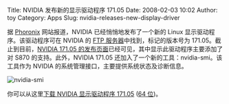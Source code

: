 Title: NVIDIA 发布新的显示驱动程序 171.05
Date: 2008-02-03 10:02
Author: toy
Category: Apps
Slug: nvidia-releases-new-display-driver

据 [Phoronix](http://www.phoronix.com/scan.php?page=article&item=987#=1)
网站报道，NVIDIA 已经悄悄地发布了一个新的 Linux
显示驱动程序。该驱动程序可在 NVIDIA 的 [FTP
服务器](ftp://download.nvidia.com/XFree86/Linux-x86/171.05/)中找到，标记的版本号为
171.05。截止到目前，[NVIDIA 171.05
的发布页面](http://www.nvidia.com/object/linux_display_ia32_171.05.html)已经可见，其中显示此驱动程序主要添加了对
S870 的支持。此外，NVIDIA 171.05
还加入了一个新的工具：nvidia-smi。该工具作为 NVIDIA
的系统管理接口，主要提供系统状态及诊断信息。

![nvidia-smi](http://i.linuxtoy.org/i/2008/02/nvidia-smi.png)

你可以从这里[下载 NVIDIA 显示驱动程序
171.05](http://us.download.nvidia.com/XFree86/Linux-x86/171.05/NVIDIA-Linux-x86-171.05-pkg1.run)
([64
位](http://us.download.nvidia.com/XFree86/Linux-x86_64/171.05/NVIDIA-Linux-x86_64-171.05-pkg2.run))。

